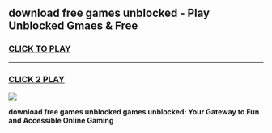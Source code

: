 
## download free games unblocked - Play Unblocked Gmaes & Free
<h3>
<a href="https://premium.freeplayer.one?title=download_free_games_unblocked&ref=19F">CLICK TO PLAY</a></h3>
<hr>

<h3>
<a href="https://premium.freeplayer.one?title=download_free_games_unblocked&ref=19F">CLICK 2 PLAY</a>
  
</h3>

<a href="https://premium.freeplayer.one?title=download_free_games_unblocked&ref=19F/"><img src="https://clearcache.store/games.png"></a>


**download free games unblocked games unblocked: Your Gateway to Fun and Accessible Online Gaming**
